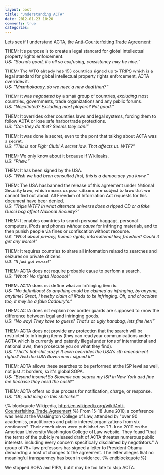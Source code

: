 ```yaml
---
layout: post
title: "Understanding ACTA"
date: 2012-01-23 18:20
comments: true
categories: 
---
```


Lets see if I understand ACTA, the [Anti-Counterfeiting Trade Agreement](http://en.wikipedia.org/wiki/Anti-Counterfeiting_Trade_Agreement):

THEM: It's purpose is to create a legal standard for global intellectual property rights enforcement. <br/>*US: <q>Sounds good, it's all so confusing, consistency may be nice.</q>*

THEM: The WTO already has 153 countries signed up to TRIPS which is a legal standard for global intellectual property rights enforcement, ACTA overrides it. <br/>*US: <q>Mmmbokaaay, do we need a new deal then?</q>*

THEM: It was *negotiated* by a small group of countries, *excluding* most countries, governments, trade organizations and any public forums. <br/>*US: <q>Negotiated? Excluding most players? Not good.</q>*

THEM: It overrides other countries laws and legal systems, forcing them to follow ACTA or lose safe harbor trade protections. <br/>*US: <q>Can they do that? Seems they can!</q>*

THEM: It was done in secret, even to the point that talking about ACTA was a secret. <br/>*US: <q>This is not Fight Club! A secret law. That affects us. WTF?</q>*

THEM: We only know about it because if Wikileaks. <br/>*US: <q>Phew.</q>*

THEM: It has been signed by the USA. <br/>*US: <q>Wish we had been consulted first, this is a democracy you know.*

THEM: The USA has banned the release of this agreement under National Security laws, which means us poor citizens are subject to laws that we cannot find out about. All Freedom of Information Act requests for this document have been denied. <br/>*US: <q>Triple WTF? In what alternate universe does a ripped CD or a fake Gucci bag affect National Security?</q>*

THEM: It enables countries to search personal baggage, personal computers, iPods and phones *without cause* for infringing materials, and to then punish people via fines or confiscation without recourse. <br/>*US: <q>What about privacy, human rights, international law, freedom? Could it get any worse!</q>*

THEM: It requires countries to share all information related to searches and seizures on private citizens. <br/>*US: <q>It just got worse!</q>*

THEM: ACTA does not require probable cause to perform a search. <br/>*US: <q>What? No rights! Nooooo!</q>*

THEM: ACTA does not define what an infringing item is. <br/>*US: <q>No definitions! So anything could be claimed as infringing, by anyone, anytime? Great, I hereby claim all iPads to be infringing. Oh, and chocolate too, it may be a fake Cadbury's.</q>*

THEM: ACTA does not explain *how* border guards are supposed to know the difference between legal and infringing goods. <br/>*US: <q>No way! They have to guess? That's an ugly handbag, lets fine her!</q>*

THEM: ACTA does not provide any protection that the search will be restricted to infringing items (they can read your communications under ACTA which is currently and patently illegal under tons of international and national laws, then prosecute you on what they find). <br/>*US: <q>That's bat-shit crazy! It even overrides the USA's 5th amendment rights? And the USA Government signed it!</q>*

THEM: ACTA allows these searches to be performed at the ISP level as well, not just at borders, so it's global SOPA. <br/>*US: <q>Beyond insane! So Slovenia can search my ISP in New York and fine me because they need the cash?</q>*

THEM: ACTA offers no due process for notification, charge, or response. <br/>*US: <q>Oh, add icing on this shitcake!</q>*

{% blockquote Wikipedia, http://en.wikipedia.org/wiki/Anti-Counterfeiting_Trade_Agreement %}
From 16–18 June 2010, a conference was held at the Washington College of Law, attended by "over 90 academics, practitioners and public interest organizations from six continents". Their conclusions were published on 23 June 2010 on the American University Washington College of Law website. They found "that the terms of the publicly released draft of ACTA threaten numerous public interests, including every concern specifically disclaimed by negotiators." A group of 75+ law professors has signed a letter to President Obama demanding a host of changes to the agreement. The letter alleges that no meaningful transparency has been in evidence.
{% endblockquote %}

We stopped SOPA and PIPA, but it may be too late to stop ACTA.
